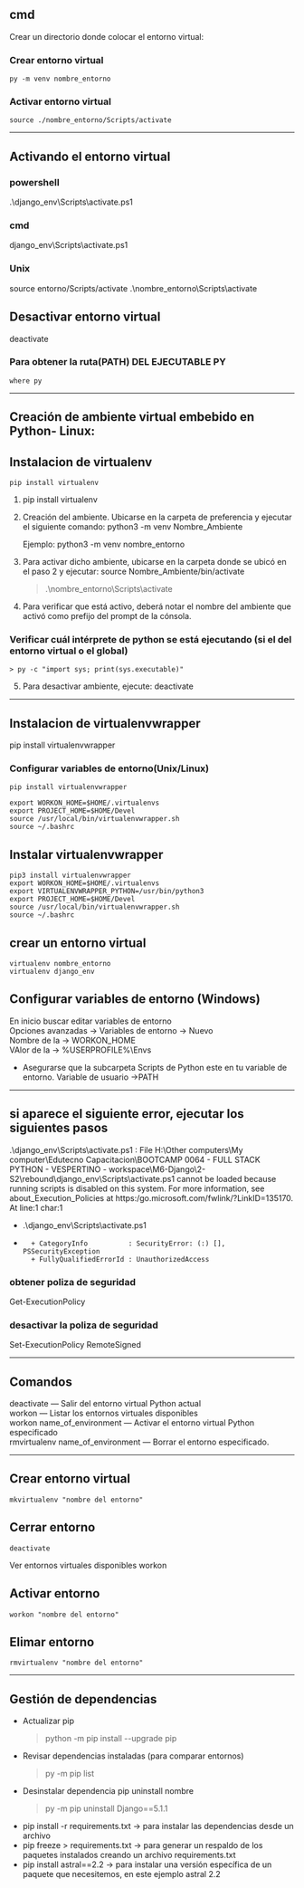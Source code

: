 
## cmd
Crear un directorio donde colocar el entorno virtual:
### Crear entorno virtual
    py -m venv nombre_entorno

### Activar entorno virtual
    source ./nombre_entorno/Scripts/activate

-----------------------------------------------------------------------------------------------------------------

## Activando el entorno virtual

### powershell
.\django_env\Scripts\activate.ps1

### cmd
django_env\Scripts\activate.ps1

### Unix
source entorno/Scripts/activate
.\nombre_entorno\Scripts\activate


## Desactivar entorno virtual
deactivate

### Para obtener la ruta(PATH) DEL EJECUTABLE PY
    where py

-----------------------------------------------------------------------------------------------------------------

## Creación de ambiente virtual embebido en Python- Linux:
## Instalacion de virtualenv
    pip install virtualenv
1) pip install virtualenv

2) Creación del ambiente. Ubicarse en la carpeta de preferencia y ejecutar el siguiente comando:
	python3 -m venv Nombre_Ambiente
	
	Ejemplo: python3 -m venv nombre_entorno

3) Para activar dicho ambiente, ubicarse en la carpeta donde se ubicó en el paso 2 y ejecutar:
	source Nombre_Ambiente/bin/activate
	> .\nombre_entorno\Scripts\activate

4) Para verificar que está activo, deberá notar el nombre del ambiente que activó como prefijo del prompt de la cónsola.

### Verificar cuál intérprete de python se está ejecutando (si el del entorno virtual o el global)
	> py -c "import sys; print(sys.executable)"
	
5) Para desactivar ambiente, ejecute:
	deactivate

-----------------------------------------------------------------------------------------------------------------

##  Instalacion de virtualenvwrapper
pip install virtualenvwrapper

### Configurar variables de entorno(Unix/Linux) 

    pip install virtualenvwrapper

    export WORKON_HOME=$HOME/.virtualenvs
    export PROJECT_HOME=$HOME/Devel
    source /usr/local/bin/virtualenvwrapper.sh
    source ~/.bashrc

## Instalar virtualenvwrapper
	pip3 install virtualenvwrapper
	export WORKON_HOME=$HOME/.virtualenvs
	export VIRTUALENVWRAPPER_PYTHON=/usr/bin/python3
	export PROJECT_HOME=$HOME/Devel
	source /usr/local/bin/virtualenvwrapper.sh
	source ~/.bashrc
	
## crear un entorno virtual
	virtualenv nombre_entorno
	virtualenv django_env

## Configurar variables de entorno (Windows)
En inicio buscar editar variables de entorno  
Opciones avanzadas -> Variables de entorno -> Nuevo  
	Nombre de la -> WORKON_HOME  
	VAlor de la -> %USERPROFILE%\Envs  
* Asegurarse que la subcarpeta Scripts de Python este en tu variable de entorno. Variable de usuario ->PATH
	
-----------------------------------------------------------------------------------------------------------------

## si aparece el siguiente error, ejecutar los siguientes pasos

.\django_env\Scripts\activate.ps1 : File H:\Other computers\My computer\Edutecno Capacitacion\BOOTCAMP 0064 - FULL STACK PYTHON - VESPERTINO - 
workspace\M6-Django\2-S2\rebound\django_env\Scripts\activate.ps1 cannot be loaded because running scripts is disabled on this system. For more information, see about_Execution_Policies at 
https:/go.microsoft.com/fwlink/?LinkID=135170.
At line:1 char:1
+ .\django_env\Scripts\activate.ps1
+ ~~~~~~~~~~~~~~~~~~~~~~~~~~~~~~~~~
    + CategoryInfo          : SecurityError: (:) [], PSSecurityException
    + FullyQualifiedErrorId : UnauthorizedAccess

### obtener poliza de seguridad
Get-ExecutionPolicy

### desactivar la poliza de seguridad
Set-ExecutionPolicy RemoteSigned

-----------------------------------------------------------------------------------------------------------------

## Comandos
deactivate — Salir del entorno virtual Python actual  
workon — Listar los entornos virtuales disponibles  
workon name_of_environment — Activar el entorno virtual Python especificado  
rmvirtualenv name_of_environment — Borrar el entorno especificado.  

-----------------------------------------------------------------------------------------------------------------

## Crear entorno virtual 
    mkvirtualenv "nombre del entorno"
## Cerrar entorno
    deactivate
Ver entornos virtuales disponibles
    workon
## Activar entorno 
    workon "nombre del entorno"
## Elimar entorno
    rmvirtualenv "nombre del entorno"

-----------------------------------------------------------------------------------------------------------------

## Gestión de dependencias
+ Actualizar pip
	> python -m pip install --upgrade pip
+ Revisar dependencias instaladas (para comparar entornos)
	> py -m pip list
+ Desinstalar dependencia
	pip uninstall nombre
	> py -m pip uninstall Django==5.1.1
+ pip install -r requirements.txt -> para instalar las dependencias desde un archivo
+ pip freeze > requirements.txt -> para generar un respaldo de los paquetes instalados creando un
archivo requirements.txt
+ pip install astral==2.2 -> para instalar una versión específica de un paquete que necesitemos, en
este ejemplo astral 2.2
